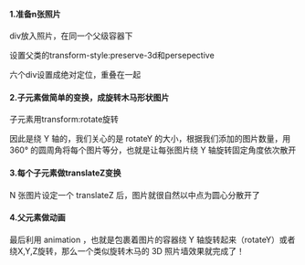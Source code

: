 #### 1.准备n张照片

div放入照片，在同一个父级容器下

设置父类的transform-style:preserve-3d和persepective

六个div设置成绝对定位，重叠在一起

#### 2.子元素做简单的变换，成旋转木马形状图片

子元素用transform:rotate旋转

因此是绕 Y 轴的，我们关心的是 rotateY 的大小，根据我们添加的图片数量，用 360° 的圆周角将每个图片等分，也就是让每张图片绕 Y 轴旋转固定角度依次散开

#### 3.每个子元素做translateZ变换

N 张图片设定一个 translateZ 后，图片就很自然以中点为圆心分散开了

#### 4.父元素做动画

最后利用 animation ，也就是包裹着图片的容器绕 Y 轴旋转起来（rotateY）或者绕X,Y,Z旋转，那么一个类似旋转木马的 3D 照片墙效果就完成了！

